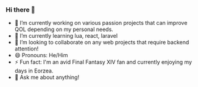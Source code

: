 ### Hi there 👋

- 🔭 I’m currently working on various passion projects that can improve QOL depending on my personal needs.
- 🌱 I’m currently learning lua, react, laravel
- 👯 I’m looking to collaborate on any web projects that require backend attention!
- 😄 Pronouns: He/Him
- ⚡ Fun fact: I'm an avid Final Fantasy XIV fan and currently enjoying my days in Eorzea.
- 💬 Ask me about anything!
